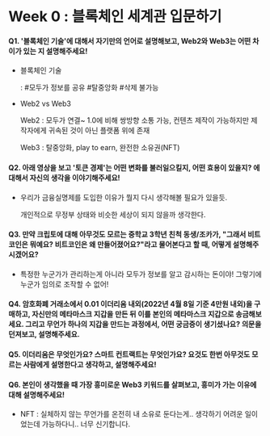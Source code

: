 # Week 0 : 블록체인 세계관 입문하기

#### Q1. '블록체인 기술'에 대해서 자기만의 언어로 설명해보고, Web2와 Web3는 어떤 차이가 있는 지 설명해주세요!

- 블록체인 기술

  : #모두가 정보를 공유 #탈중앙화 #삭제 불가능

- Web2 vs Web3

  Web2 : 모두가 연결~ 1.0에 비해 쌍방향 소통 가능, 컨텐츠 제작이 가능하지만 제작자에게 귀속된 것이 아닌 플랫폼 위에 존재

  Web3 : 탈중앙화, play to earn, 완전한 소유권(NFT)

#### Q2. 아래 영상을 보고 '토큰 경제'는 어떤 변화를 불러일으킬지, 어떤 효용이 있을지? 에 대해서 자신의 생각을 이야기해주세요!

* 우리가 금융실명제를 도입한 이유가 뭘지 다시 생각해볼 필요가 있을듯.

  개인적으로 무정부 상태와 비슷한 세상이 되지 않을까 생각한다.

#### Q3. 만약 크립토에 대해 아무것도 모르는 중학교 3학년 친척 동생/조카가, "그래서 비트코인은 뭐예요? 비트코인은 왜 만들어졌어요?"라고 물어본다고 할 때, 어떻게 설명해주시겠어요?

* 특정한 누군가가 관리하는게 아니라 모두가 정보를 알고 감시하는 돈이야! 그렇기에 누군가 임의로 조작할 수 없어!

#### Q4. 암호화폐 거래소에서 0.01 이더리움 내외(2022년 4월 8일 기준 4만원 내외)을 구매하고, 자신만의 메타마스크 지갑을 만든 뒤 이를 본인의 메타마스크 지갑으로 송금해보세요. 그리고 무언가 하나의 지갑을 만드는 과정에서, 어떤 궁금증이 생기셨나요? 의문을 던져보고, 설명해주세요.



#### Q5. 이더리움은 무엇인가요? 스마트 컨트랙트는 무엇인가요? 요것도 한번 아무것도 모르는 사람에게 설명한다고 생각하고, 설명해주세요!



#### Q6. 본인이 생각했을 때 가장 흥미로운 Web3 키워드를 살펴보고, 흥미가 가는 이유에 대해 설명해주세요!

* NFT : 실체하지 않는 무언가를 온전히 내 소유로 둔다는게.. 생각하기 어려운 일이었는데 가능하다니.. 너무 신기합니다.